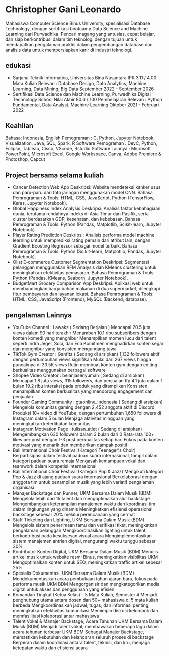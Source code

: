 # Christopher Gani Leonardo
Mahasiswa Computer Science Binus University, spesialisasi Database Technology, dengan sertifikasi bootcamp Data Science and Machine Learning dari Purwadhika. Pencari magang yang antusias, cepat belajar, dan siap berkontribusi dalam tim teknologi dengan tujuan untuk mendapatkan pengalaman praktis dalam pengembangan database dan analisis data untuk mempersiapkan karir di industri teknologi.

## edukasi
- Sarjana Teknik Informatica, Universitas Bina Nusantara
IPK 3.11 / 4.00
Mata Kuliah Relevan : Database Design, Data Analytics, Machine Learning, Data Mining, Big Data
September 2022 - September 2026
- Sertifikasi Data Science dan Machine Learning, 
Purwadhika Digital Technology School
Nilai Akhir 80.6 / 100
Pembelajaran Relevan : Python Fundamental, Data Analyst, Machine Learning
Oktober 2021 - Februari 2022


## Keahlian
Bahasa: Indonesia, English
Pemograman : C, Python, Jupyter Notebook, Visualization, Java, SQL, Spark, R
Software Pemograman : DevC, Python, Eclipse, Tableau, Cisco, VScode, Rstudio
Software Lainnya : Microsoft PowerPoint, Microsoft Excel, Google Workspace, Canva, Adobe Premiere & Photoshop, Capcut


## Project bersama selama kuliah
- Cancer Detection Web App
Deskripsi: Website mendeteksi kanker usus dan paru-paru dari foto jaringan menggunakan model CNN.
Bahasa Pemrograman & Tools: HTML, CSS, JavaScript, Python (TensorFlow, Keras, Jupyter Notebook).
- Global Happiness Index Analysis
Deskripsi: Analisis faktor kebahagiaan dunia, terutama rendahnya indeks di Asia Timur dan Pasifik, serta cluster berdasarkan GDP, kesehatan, dan kebebasan.
Bahasa Pemrograman & Tools: Python (Pandas, Matplotlib, Scikit-learn, Jupyter Notebook).
- Player Rating Prediction
Deskripsi: Analisis performa model machine learning untuk memprediksi rating pemain dari atribut lain, dengan Gradient Boosting Regressor sebagai model terbaik.
Bahasa Pemrograman & Tools: Python (Scikit-learn, Matplotlib, Pandas, Jupyter Notebook).
- Olist E-commerce Customer Segmentation
Deskripsi: Segmentasi pelanggan menggunakan RFM Analysis dan KMeans clustering untuk meningkatkan efektivitas pemasaran.
Bahasa Pemrograman & Tools: Python (Pandas, KMeans, Seaborn, Jupyter Notebook).
- BudgetMart Grocery Comparison App
Deskripsi: Aplikasi web untuk membandingkan harga bahan makanan di dua supermarket, dilengkapi fitur pembayaran dan layanan lokasi.
Bahasa Pemrograman & Tools: HTML, CSS, JavaScript (Frontend), MySQL (Backend, database).


## pengalaman Lainnya
- YouTube Channel : Lawakz ( Sedang Berjalan )
Mencapai 20.5 juta views dalam 90 hari terakhir
Menambah 10.1 ribu subscribers dengan konten komedi yang menghibur
Menampilkan momen lucu dari talent seperti Indra Jegel, Suci, dan Eca
Komitmen menghadirkan konten segar dan menghibur yang konsisten mengundang tawa
- TikTok Gym Creator : Ganfitz ( Sedang di arsipkan)
1,132 followers aktif dengan pertumbuhan views signifikan
Mulai dari 267 views hingga puncaknya di 33.5K views
Rutin membuat konten gym dengan editing berkualitas menggunakan berbagai software
- Shopee Video Creator : belanjasenyuman ( Sedang di arsipkan)
Mencapai 1.8 juta views, 315 followers, dan penjualan Rp 4.1 juta dalam 1 bulan
19.2 ribu interaksi pada produk yang ditampilkan
Konsisten menampilkan konten berkualitas yang mendorong engagement dan penjualan
- Founder Gaming Community : gtaonline_indonesia ( Sedang di arsipkan)
Mengelola komunitas gaming dengan 2,452 anggota aktif di Discord
Produksi 10+ video di YouTube, dengan pertumbuhan 1,650 followers di Instagram dalam 5 bulan
Menjaga aktivitas mingguan yang meningkatkan keterlibatan komunitas
- Instagram Motivation Page : tulisan_atlet ( Sedang di arsipkan)
Mengembangkan 630 followers dalam 3 bulan dari 0
Rata-rata 100+ likes per post dengan 1-3 post berkualitas setiap hari
Fokus pada konten motivasi yang menarik dan memberikan dampak positif
- Bali International Choir Festival (Kategori Teenager's Choir)
Berpartisipasi dalam festival paduan suara internasional, tampil dalam kategori paduan suara remaja
Mengasah kemampuan vokal dan teamwork dalam kompetisi internasional
- Bali International Choir Festival (Kategori Pop & Jazz)
Mengikuti kategori Pop & Jazz di ajang paduan suara internasional
Berkolaborasi dengan anggota tim untuk penampilan musik yang lebih variatif
pengalaman organisasi
- Manajer Backstage dan Runner, UKM Bersama Dalam Musik (BDM)
Mengelola lebih dari 15 talent dan mengoptimalkan alur backstage
Mengembangkan keterampilan manajemen waktu dan koordinasi tim dalam lingkungan yang dinamis
Meningkatkan efisiensi operasional backstage sebesar 20% melalui perencanaan yang cermat
- Staff Ticketing dan Lighting, UKM Bersama Dalam Musik (BDM)
Mengelola sistem penerimaan tamu dan verifikasi tiket, meningkatkan pengalaman pelanggan
Mengkoordinasikan lighting untuk talent, berkontribusi pada kesuksesan visual acara
Mengimplementasikan sistem manajemen antrian digital, mengurangi waktu tunggu sebesar 30%
- Kontributor Konten Digital, UKM Bersama Dalam Musik (BDM)
Menulis artikel musik untuk website resmi Binus, meningkatkan visibilitas UKM
Mengoptimalkan konten untuk SEO, meningkatkan traffic artikel sebesar 25%
- Spesialis Dokumentasi, UKM Bersama Dalam Musik (BDM)
Mendokumentasikan acara pembukaan tahun ajaran baru, fokus pada performa musik UKM BDM
Mengorganisir dan mengkategorikan media digital untuk akses dan penggunaan yang efisien
- Komandan Tingkat (Ketua Kelas) - 5 Mata Kuliah, Semester 4
Menjadi penghubung utama antara dosen dan 50+ mahasiswa di 5 mata kuliah berbeda
Mengkoordinasikan jadwal, tugas, dan informasi penting, meningkatkan efektivitas komunikasi
Memimpin diskusi kelompok dan memfasilitasi kolaborasi antar mahasiswa
- Talent Vokal & Manajer Backstage, Acara Tahunan UKM Bersama Dalam Musik (BDM)
Menjadi talent vokal, membawakan beberapa lagu dalam acara tahunan terbesar UKM BDM
Sebagai Manajer Backstage, memastikan kebutuhan dan kelancaran seluruh proses di backstage
Berperan dalam koordinasi antara talent, teknisi, dan kru, menjaga ketepatan waktu dan efisiensi acara

